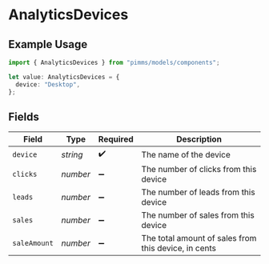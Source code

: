 # AnalyticsDevices

## Example Usage

```typescript
import { AnalyticsDevices } from "pimms/models/components";

let value: AnalyticsDevices = {
  device: "Desktop",
};
```

## Fields

| Field                                                | Type                                                 | Required                                             | Description                                          |
| ---------------------------------------------------- | ---------------------------------------------------- | ---------------------------------------------------- | ---------------------------------------------------- |
| `device`                                             | *string*                                             | :heavy_check_mark:                                   | The name of the device                               |
| `clicks`                                             | *number*                                             | :heavy_minus_sign:                                   | The number of clicks from this device                |
| `leads`                                              | *number*                                             | :heavy_minus_sign:                                   | The number of leads from this device                 |
| `sales`                                              | *number*                                             | :heavy_minus_sign:                                   | The number of sales from this device                 |
| `saleAmount`                                         | *number*                                             | :heavy_minus_sign:                                   | The total amount of sales from this device, in cents |